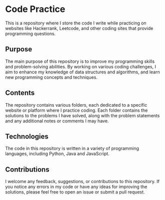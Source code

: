 # Code Practice
This is a repository where I store the code I write while practicing on websites like Hackerrank, Leetcode, and other coding sites that provide programming questions.

## Purpose
The main purpose of this repository is to improve my programming skills and problem-solving abilities. By working on various coding challenges, I aim to enhance my knowledge of data structures and algorithms, and learn new programming concepts and techniques.

## Contents
The repository contains various folders, each dedicated to a specific website or platform where I practice coding. Each folder contains the solutions to the problems I have solved, along with the problem statements and any additional notes or comments I may have.

## Technologies
The code in this repository is written in a variety of programming languages, including Python, Java and JavaScript.

## Contributions
I welcome any feedback, suggestions, or contributions to this repository. If you notice any errors in my code or have any ideas for improving the solutions, please feel free to open an issue or submit a pull request.
